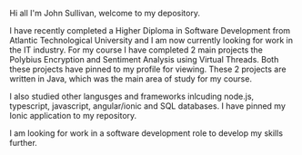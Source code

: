 Hi all I'm John Sullivan, welcome to my depository.

I have recently completed a Higher Diploma in Software Development from Atlantic Technological University and I am now currently looking for work in the IT industry.
For my course I have completed 2 main projects the Polybius Encryption and Sentiment Analysis using Virtual Threads. Both these projects have pinned to my profile 
for viewing. These 2 projects are written in Java, which was the main area of study for my course.

I also studied other langusges and frameworks inlcuding node.js, typescript, javascript, angular/ionic and SQL databases. I have pinned my Ionic application to my 
repository.

I am looking for work in a software development role to develop my skills further. 


